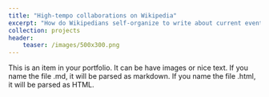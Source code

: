 ```yaml
---
title: "High-tempo collaborations on Wikipedia"
excerpt: "How do Wikipedians self-organize to write about current events?"
collection: projects
header:
	teaser: /images/500x300.png
---
```


This is an item in your portfolio. It can be have images or nice text. If you name the file .md, it will be parsed as markdown. If you name the file .html, it will be parsed as HTML. 
